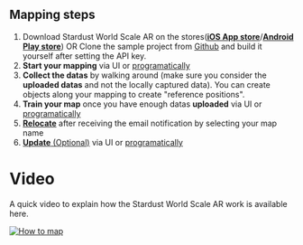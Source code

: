## Mapping steps
1. Download Stardust World Scale AR on the stores([__iOS App store__](https://apps.apple.com/us/app/stardust-world-scale-ar/id1551574766#?platform=iphone)/[__Android Play store__](https://play.google.com/store/apps/details?id=com.neogoma.stardust&pcampaignid=pcampaignidMKT-Other-global-all-co-prtnr-py-PartBadge-Mar2515-1)) OR Clone the sample project from [Github](https://github.com/Neogoma/stardust-SDK/) and build it yourself after setting the API key.
2. __Start your mapping__ via UI or [programatically](developer/comp_map_data_uploader.md#startstop-uploading-datas)
3. __Collect the datas__ by walking around (make sure you consider the __uploaded datas__ and not the locally captured data). You can create objects along your mapping to create "reference positions".
4. __Train your map__ once you have enough datas **uploaded** via UI or [programatically](developer/comp_map_data_uploader.md#run-generation-new-map)
5. [__Relocate__](how_relocate.md) after receiving the email notification by selecting your map name
6. [__Update__ (Optional)](update_instructions.md) via UI or [programatically](developer/comp_map_data_uploader.md#run-update-existing-map)

# Video

A quick video to explain how the Stardust World Scale AR work is available here.

[![How to map](https://img.youtube.com/vi/JlvmCc8EhAE/0.jpg)](https://www.youtube.com/watch?v=JlvmCc8EhAE)
